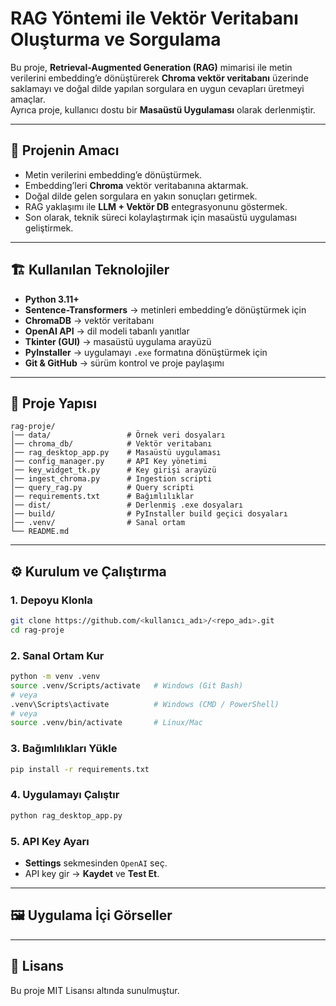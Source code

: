 # RAG Yöntemi ile Vektör Veritabanı Oluşturma ve Sorgulama

Bu proje, **Retrieval-Augmented Generation (RAG)** mimarisi ile metin verilerini embedding’e dönüştürerek **Chroma vektör veritabanı** üzerinde saklamayı ve doğal dilde yapılan sorgulara en uygun cevapları üretmeyi amaçlar.  
Ayrıca proje, kullanıcı dostu bir **Masaüstü Uygulaması** olarak derlenmiştir.

---

## 🚀 Projenin Amacı
- Metin verilerini embedding’e dönüştürmek.  
- Embedding’leri **Chroma** vektör veritabanına aktarmak.  
- Doğal dilde gelen sorgulara en yakın sonuçları getirmek.  
- RAG yaklaşımı ile **LLM + Vektör DB** entegrasyonunu göstermek.  
- Son olarak, teknik süreci kolaylaştırmak için masaüstü uygulaması geliştirmek.  

---

## 🏗 Kullanılan Teknolojiler
- **Python 3.11+**
- **Sentence-Transformers** → metinleri embedding’e dönüştürmek için  
- **ChromaDB** → vektör veritabanı  
- **OpenAI API** → dil modeli tabanlı yanıtlar  
- **Tkinter (GUI)** → masaüstü uygulama arayüzü  
- **PyInstaller** → uygulamayı `.exe` formatına dönüştürmek için  
- **Git & GitHub** → sürüm kontrol ve proje paylaşımı  

---

## 📂 Proje Yapısı
```
rag-proje/
│── data/                 # Örnek veri dosyaları
│── chroma_db/            # Vektör veritabanı
│── rag_desktop_app.py    # Masaüstü uygulaması
│── config_manager.py     # API Key yönetimi
│── key_widget_tk.py      # Key girişi arayüzü
│── ingest_chroma.py      # Ingestion scripti
│── query_rag.py          # Query scripti
│── requirements.txt      # Bağımlılıklar
│── dist/                 # Derlenmiş .exe dosyaları
│── build/                # PyInstaller build geçici dosyaları
│── .venv/                # Sanal ortam
└── README.md
```

---

## ⚙️ Kurulum ve Çalıştırma

### 1. Depoyu Klonla
```bash
git clone https://github.com/<kullanıcı_adı>/<repo_adı>.git
cd rag-proje
```

### 2. Sanal Ortam Kur
```bash
python -m venv .venv
source .venv/Scripts/activate   # Windows (Git Bash)
# veya
.venv\Scripts\activate          # Windows (CMD / PowerShell)
# veya
source .venv/bin/activate       # Linux/Mac
```

### 3. Bağımlılıkları Yükle
```bash
pip install -r requirements.txt
```

### 4. Uygulamayı Çalıştır
```bash
python rag_desktop_app.py
```

### 5. API Key Ayarı
- **Settings** sekmesinden `OpenAI` seç.  
- API key gir → **Kaydet** ve **Test Et**.  

---

## 🖼 Uygulama İçi Görseller

 

---

## 📜 Lisans
Bu proje MIT Lisansı altında sunulmuştur.  
